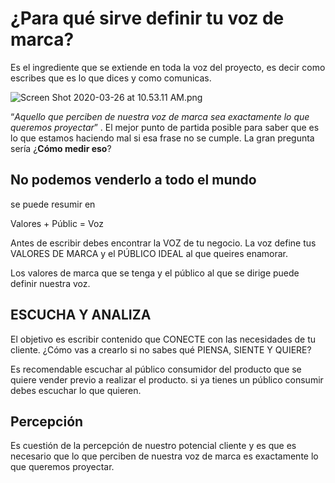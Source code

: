 # ¿Para qué sirve definir tu voz de marca?

Es el ingrediente que se extiende en toda la voz del proyecto, es decir como escribes que es lo que dices y como comunicas.

![Screen Shot 2020-03-26 at 10.53.11 AM.png](https://static.platzi.com/media/user_upload/Screen%20Shot%202020-03-26%20at%2010.53.11%20AM-66a651ef-beb5-4e85-82c0-84514a25b6e4.jpg)

“_Aquello que perciben de nuestra voz de marca sea exactamente lo que queremos proyectar_” . El mejor punto de partida posible para saber que es lo que estamos haciendo mal si esa frase no se cumple. La gran pregunta sería ¿**Cómo medir eso**?

## **No podemos venderlo a todo el mundo**

se puede resumir en 

Valores + Públic = Voz

Antes de escribir debes encontrar la VOZ de tu negocio. La voz define tus VALORES DE MARCA y el PÚBLICO IDEAL al que queires enamorar.

Los valores de marca que se tenga y el público al que se dirige puede definir nuestra voz.

## **ESCUCHA Y ANALIZA**

El objetivo es escribir contenido que CONECTE con las necesidades de tu cliente. ¿Cómo vas a crearlo si no sabes qué PIENSA, SIENTE Y QUIERE?

Es recomendable escuchar al público consumidor del producto que se quiere vender previo a realizar el producto. si ya tienes un público consumir debes escuchar lo que quieren.

## **Percepción**

Es cuestión de la percepción de nuestro potencial cliente y es que es necesario que lo que perciben de nuestra voz de marca es exactamente lo que queremos proyectar.

